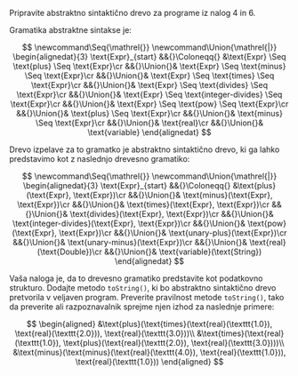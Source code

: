 Pripravite abstraktno sintaktično drevo za programe iz nalog 4 in 6.

Gramatika abstraktne sintakse je:

$$
\newcommand\Seq{\mathrel{}}
\newcommand\Union{\mathrel{|}}
\begin{alignedat}{3}
    \text{Expr}_{start} &&{}\Coloneqq{} &\text{Expr} \Seq \text{plus} \Seq \text{Expr}\cr
&&{}\Union{}& \text{Expr} \Seq \text{minus} \Seq \text{Expr}\cr
&&{}\Union{}& \text{Expr} \Seq \text{times} \Seq \text{Expr}\cr
&&{}\Union{}& \text{Expr} \Seq \text{divides} \Seq \text{Expr}\cr
&&{}\Union{}& \text{Expr} \Seq \text{integer-divides} \Seq \text{Expr}\cr
&&{}\Union{}& \text{Expr} \Seq \text{pow} \Seq \text{Expr}\cr
&&{}\Union{}& \text{plus} \Seq \text{Expr}\cr
&&{}\Union{}& \text{minus} \Seq \text{Expr}\cr
&&{}\Union{}& \text{real}\cr
&&{}\Union{}& \text{variable}
\end{alignedat}
$$

Drevo izpelave za to gramatko je abstraktno sintaktično drevo, ki ga lahko predstavimo kot z naslednjo drevesno gramatiko:

$$
\newcommand\Seq{\mathrel{}}
\newcommand\Union{\mathrel{|}}
\begin{alignedat}{3}
    \text{Expr}_{start} &&{}\Coloneqq{} &\text{plus}(\text{Expr}, \text{Expr})\cr
&&{}\Union{}& \text{minus}(\text{Expr}, \text{Expr})\cr
&&{}\Union{}& \text{times}(\text{Expr}, \text{Expr})\cr
&&{}\Union{}& \text{divides}(\text{Expr}, \text{Expr})\cr
&&{}\Union{}& \text{integer-divides}(\text{Expr}, \text{Expr})\cr
&&{}\Union{}& \text{pow}(\text{Expr}, \text{Expr})\cr
&&{}\Union{}& \text{unary-plus}(\text{Expr})\cr
&&{}\Union{}& \text{unary-minus}(\text{Expr})\cr
&&{}\Union{}& \text{real}(\text{Double})\cr
&&{}\Union{}& \text{variable}(\text{String})
\end{alignedat}
$$

Vaša naloga je, da to drevesno gramatiko predstavite kot podatkovno strukturo. Dodajte metodo `toString()`, ki bo abstraktno sintaktično drevo pretvorila v veljaven program. Preverite pravilnost metode `toString()`, tako da preverite ali razpoznavalnik sprejme njen izhod za naslednje primere:

$$
\begin{aligned}
&\text{plus}(\text{times}(\text{real}(\texttt{1.0}), \text{real}(\texttt{2.0})), \text{real}(\texttt{3.0}))\\
&\text{times}(\text{real}(\texttt{1.0}), \text{plus}(\text{real}(\texttt{2.0}), \text{real}(\texttt{3.0})))\\
&\text{minus}(\text{minus}(\text{real}(\texttt{4.0}), \text{real}(\texttt{1.0})), \text{real}(\texttt{1.0}))
\end{aligned}
$$

